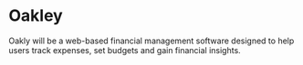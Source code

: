 # Oakley
Oakly will be a web-based financial management software designed to help users track expenses, set budgets and gain financial insights.
